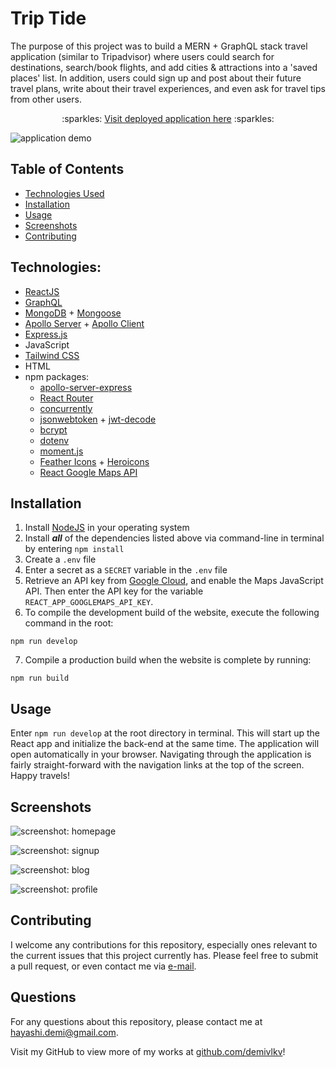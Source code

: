 # Trip Tide
The purpose of this project was to build a MERN + GraphQL stack travel application (similar to Tripadvisor) where users could search for destinations, search/book flights, and add cities & attractions into a 'saved places' list. In addition, users could sign up and post about their future travel plans, write about their travel experiences, and even ask for travel tips from other users.

<p align="center">:sparkles: <a href="https://trip-tide.herokuapp.com/">Visit deployed application here</a> :sparkles:</p>

![application demo](/../main/client/src/assets/screenshots/trip-tide.gif)

## Table of Contents
- [Technologies Used](#technologies-used)
- [Installation](#installation)
- [Usage](#usage)
- [Screenshots](#screenshots)
- [Contributing](#contributing)

## Technologies:
- [ReactJS](https://reactjs.org/)
- [GraphQL](https://graphql.org/)
- [MongoDB](https://www.mongodb.com/) + [Mongoose](https://mongoosejs.com/docs/)
- [Apollo Server](https://www.apollographql.com/docs/apollo-server/) + [Apollo Client](https://www.apollographql.com/docs/react/)
- [Express.js](https://expressjs.com/)
- JavaScript
- [Tailwind CSS](https://tailwindcss.com/)
- HTML
- npm packages:
    - [apollo-server-express](https://www.npmjs.com/package/apollo-server-express)
    - [React Router](https://www.npmjs.com/package/react-router-dom)
    - [concurrently](https://www.npmjs.com/package/concurrently)
    - [jsonwebtoken](https://www.npmjs.com/package/jsonwebtoken) + [jwt-decode](https://github.com/auth0/jwt-decode)
    - [bcrypt](https://www.npmjs.com/package/bcrypt)
    - [dotenv](https://github.com/motdotla/dotenv#readme)
    - [moment.js](https://momentjs.com/)
    - [Feather Icons](https://feathericons.com/) + [Heroicons](https://heroicons.com/)
    - [React Google Maps API](https://react-google-maps-api-docs.netlify.app/)

## Installation
1. Install [NodeJS](https://nodejs.org/en/) in your operating system
2. Install ***all*** of the dependencies listed above via command-line in terminal by entering `npm install`
3. Create a `.env` file
4. Enter a secret as a `SECRET` variable in the `.env` file
5. Retrieve an API key from [Google Cloud](https://console.cloud.google.com/), and enable the Maps JavaScript API. Then enter the API key for the variable `REACT_APP_GOOGLEMAPS_API_KEY`.
6. To compile the development build of the website, execute the following command in the root:
```
npm run develop
```
7. Compile a production build when the website is complete by running:
```
npm run build
```

## Usage
Enter `npm run develop` at the root directory in terminal. This will start up the React app and initialize the back-end at the same time. The application will open automatically in your browser. Navigating through the application is fairly straight-forward with the navigation links at the top of the screen. Happy travels!

## Screenshots
![screenshot: homepage](/../main/client/src/assets/screenshots/home.png)

![screenshot: signup](/../main/client/src/assets/screenshots/signup.png)

![screenshot: blog](/../main/client/src/assets/screenshots/blog.png)

![screenshot: profile](/../main/client/src/assets/screenshots/profile.png)

## Contributing
I welcome any contributions for this repository, especially ones relevant to the current issues that this project currently has. Please feel free to submit a pull request, or even contact me via [e-mail](mailto:hayashi.demi@gmail.com).

## Questions
For any questions about this repository, please contact me at [hayashi.demi@gmail.com](mailto:hayashi.demi@gmail.com).

Visit my GitHub to view more of my works at [github.com/demivlkv](https://github.com/demivlkv)!